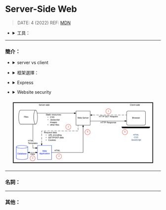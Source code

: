 <style> 
.imgBox{
  display: flex; 
  flex-direction: column; 
  margin: 5%; 
  justify-content: center;
  border: 2px solid black;
}
</style>

<!--  style  -->

###### <!-- ref -->

[DDoS 技術鑑賞]: https://youtu.be/7kB9-nQJR44
[mdn]: https://developer.mozilla.org/en-US/docs/Learn/Server-side/First_steps
[徹底理解 xss]: https://iter01.com/577498.html
[防禦 xss]: https://kknews.cc/zh-tw/tech/j8bx8p.html
[nosql injection]: https://www.invicti.com/blog/web-security/what-is-nosql-injection/
[mongodb]: https://www.mongodb.com/docs/manual/faq/fundamentals/#how-does-mongodb-address-sql-or-query-injection
[injection in mongodb]: https://zanon.io/posts/nosql-injection-in-mongodb/
[預防 ddos]: https://kknews.cc/zh-tw/news/j4g6nyy.html
[aws shield]: https://aws.amazon.com/tw/shield/?whats-new-cards.sort-by=item.additionalFields.postDateTime&whats-new-cards.sort-order=desc
[owasp top ten]: https://owasp.org/www-project-top-ten/
[vulnerability scanning tools]: https://owasp.org/www-community/Vulnerability_Scanning_Tools
[sql injection]: https://www.imperva.com/learn/application-security/sql-injection-sqli/
[owasp csrf]: https://owasp.org/www-community/attacks/csrf
[csrf1]: https://blog.techbridge.cc/2017/02/25/csrf-introduction/
[csrf2]: http://sj82516-blog.logdown.com/posts/1456564/site-form-to-send-security-configurations-using-recaptcha-with-csrf-token
[use of custom request headers]: https://cheatsheetseries.owasp.org/cheatsheets/Cross-Site_Request_Forgery_Prevention_Cheat_Sheet.html#use-of-custom-request-headers
[prototype pollution]: https://tech-blog.cymetrics.io/posts/huli/prototype-pollution/
[--disable-proto]: https://nodejs.org/api/cli.html#cli_disable_proto_mode
[官方 express middleware]: http://expressjs.com/en/resources/middleware.html
[error-first callbacks]: https://fredkschott.com/post/2014/03/understanding-error-first-callbacks-in-node-js/

 <!-- ref -->

# Server-Side Web

> DATE: 4 (2022)
> REF: [MDN]

<!-- 工具 -->

- <details close>
     <summary>工具：</summary>

  </details>

---

### 簡介：

<!-- server vs client -->

- <details close>
  <summary>server vs client</summary>

  - server-side：control what information is sent to the user
  - client-side：handle the structure and presentation of that data to the user

  </details>

<!-- 框架選擇： -->

- <details close>
  <summary>框架選擇：</summary>

  - 學習曲線

    - 使用語言
    - API 一致性
    - 文件品質
    - 社群活耀度

  - 開發速度 (Productivity)

    - 熟悉下，新增新功能、維護舊功能，所需時間

      - **目的/起源**：是否是為了解決特定問題所衍生的框架
      - **Opinionated**：固定推薦的寫法 vs 高彈性寫法(Express)
      - **Batteries included**：完整功能(Django) vs 輕量(Express)
      - **Good practices**：是否偏向某設計模式來設計 api

  - 效能 (Performance)

    - 一般較少考量

  - Caching support

    - 快取一些相同請求的 response
    - 通常可在 proxy, server, code, framework 等地方做不同程度的快取

  - 可擴展性 (Scalability)

    <!-- 考慮該框架是否適合各種擴展 -->

    - <details close>
        <summary>考慮該框架是否適合各種擴展</summary>

      - vertical scaling (垂直)：增強單一硬體設備
      - horizontal scaling (水平)：增多硬體設備
      - geographical scaling (地理)：改變主機地理位置

      </details>

  - 安全性 (Web security)

    - 考慮一些安全措施的預設值等等

  </details>

<!-- Express -->

- <details close>
  <summary>Express</summary>

  > REF: [官方 Express middleware]

  <!-- 描述： -->

  - <details close>
    <summary>描述：</summary>

    - 底層的 node 環境在單線程中使用輕量級多任務處理，而不是為每個 web 請求提供單獨的進程
    - the underlying node environment uses lightweight multitasking within a thread rather than spawning separate processes for every new web request

    </details>

  <!-- 特性： -->

  - <details close>
    <summary>特性：</summary>

    - unopinionated：較彈性、高度包容
    - middleware
    - [Error-First Callbacks]

    </details>

  <!-- 注意事項： -->

  - <details close>
    <summary>細節提醒：</summary>

    - `app.all("/", cb)`：所有種類的請求都包括，取代設定所有的 `app.get("/", cb)`, `app.post("/", cb)`,..., etc.

    - `express.Router()`：用來切 url (傾向於用 router 還是全部都寫完整 url？)

    - Middleware 是照順序進行的。
    - 支援所有 Node 支援的 DB

    <!-- call back： -->

    - <details close>
      <summary>call back：</summary>

      - Route：(req, res)
      - Middleware：(req, res, next)
      - Error：(err, req, res, next)

      </details>

    - Error Middleware 需最後 call，沒做則會把錯誤細節傳回 client

    - Http status code 需自行加入 Middleware 處理

    </details>

  </details>

<!-- Website security -->

- <details close>
  <summary>Website security</summary>

  > REF: [OWASP Top Ten]
  > 工具: [Vulnerability Scanning Tools]

  - 結論：不能相信任何來自於瀏覽器的資料 ＆ 所有資料都需消毒過濾

  <!-- XSS (Cross-Site Scripting) -->

  - <details close>
    <summary>XSS (Cross-Site Scripting)</summary>

    > REF: [徹底理解 XSS] | [防禦 XSS] | [Prototype Pollution]

    - 常見的攻擊
    - 使客戶端被嵌入 `client-side scripts`
      (可能獲得瀏覽器裡使用者的資訊)
    - 注意標籤：`<script>`, `<object>`, `<embed>`, `<link>`
    - input sanitization：server 的預防處理

    - 常見漏洞：

      - 前端程式碼漏洞：

        - DOM-Based XSS

      - 後端程式碼漏洞：

        <!-- Reflected XSS -->

        - <details close>
          <summary>Reflected XSS</summary>

          - 例如 url ?query 後面加 `<script>`

          </details>

        <!-- Persistent XSS (Stored XSS) -->

        - <details close>
          <summary>Persistent XSS (Stored XSS)</summary>

          - 例如留言板打 `<script>`

          </details>

      - 瀏覽器或外掛漏洞：

        <!-- Universal XSS (UXSS) -->

        - <details close>
          <summary>Universal XSS (UXSS)</summary>

          - 網站寫好也無法防

          </details>

      - 其他漏洞

        <!-- Mutation-based (mXSS) -->

        - <details close>
          <summary>Mutation-based (mXSS)</summary>

          - 例如 `innerHTML`

          </details>

      - 延伸：

        <!-- Prototype Pollution -->

        - <details close>
          <summary>Prototype Pollution</summary>

          - 解法：

            - 過濾 `__proto__` & `prototype`
            - 用 Object.create(null) 建立則沒有 prototype
            - 用 Map 取代 Object (Map 的 prototype 也是會被污染，例如改掉 `.get`)
            - `Object.freeze(Object.prototype)` 使凍結 Object.prototype，不可再更改
            - NodeJS [--disable-proto] 關掉 `__proto__`

          </details>

    </details>

  <!-- SQL injection -->

  - <details close>
    <summary>SQL injection</summary>

    <!-- SQL -->

    - <details close>
      <summary>SQL</summary>

      > REF: [SQL Injection]

      - 可能會給你含有 SQL 的 input，需要轉換特殊字元來預防
      - 種類：
        - In-band SQLi
          - Error-based SQLi
          - Union-based SQLi
        - Inferential (Blind) SQLi
          - Boolean
          - Time-based
        - Out-of-band SQLi

      ```
      EX.
      statement = `SELECT * FROM users WHERE name = '${userName}';`

      // [正常] 當 input userName = "A"
      SELECT * FROM users WHERE name = 'A';

      // [攻擊] 當 input userName = "A';DROP TABLE users; SELECT * FROM userinfo WHERE 't' = 't"
      SELECT * FROM users WHERE name = 'A';DROP TABLE users; SELECT * FROM userinfo WHERE 't' = 't';

      // [防守] 將特殊字元轉換
      SELECT * FROM users WHERE name = 'a\';DROP TABLE users; SELECT * FROM userinfo WHERE \'t\' = \'t';
      ```

      </details>

    <!-- NoSQL -->

    - <details close>
      <summary>NoSQL (TODO: 再 coding 確認一下)</summary>

      - TODO:
        - 確認 mogoose 做到什麼地步
        - 確認除了 `$where` 那類的，其他有沒有機會 MongoDB Injection

      > REF: [NoSQL Injection] | [MongoDB] | [Injection in MongoDB]

      - NoSQL 更危險，因為 SQL 用專用語法，但 NoSQL 是用各自的編寫語言來查詢 (e.g. javascript)，因此可用 Injection 做更多事。
      - MongoDB：

        - 使用 `BSON` 封裝資料，所以不會被 inject script，但有後門
        - 開放使用程式碼：`$where`, `mapReduce`, `$accumulator`, `$function`

      ```
      EX.
      db.collection.find( { $where: function() {
        return (this.name == $userData) } } );

      // [正常] 當 $userData = "A"
      db.collection.find( { $where: function() {
        return (this.name == 'A' ) } } );

      // [攻擊] 當 $userData = "A'; sleep(5000); '"
      db.collection.find( { $where: function() {
        return (this.name == 'A'; sleep(5000); '' ) } } );
      ```

      </details>

    </details>

  <!-- CSRF (Cross-Site Request Forgery) -->

  - <details close>
    <summary>CSRF (Cross-Site Request Forgery) (XSRF)</summary>

    > REF: [OWASP CSRF] | [CSRF1] | [CSRF2]

    - 不知道被攻擊者的資訊，完全是他自己送出給 Server
    - 使用者者點擊連結，送出 `攻擊者包裝好的 Request` + `使用者的 Cookie`
    - 解法：

      <!-- CSRF token -->

      - <details close>
        <summary>CSRF token</summary>

        - Server response form 時，附帶隱藏的 CSRF token，POST 之後，Server 比對是否 token 沒變

        </details>

      <!-- reCAPTCHA -->

      - <details close>
        <summary>reCAPTCHA</summary>

        - google 推出的「我不是機器人」防堵自動化填寫，也可防堵 CSRF

        </details>

      - 使用者自己輸入一個不存在 Cookie 的資料

      - Multi-Step Transactions

      <!-- client-side Double Submit Cookie -->

      - <details close>
        <summary>client-side Double Submit Cookie</summary>

        - Request 發送前，在 client 生成 token 存入 Cookie & Form，到 Server 時比對兩者

        </details>

      <!-- 部分瀏覽器支援 SameSite cookie -->

      - <details close>
        <summary>部分瀏覽器支援 SameSite cookie</summary>

        - 在 a.com 發送 b.com 的 request，則不帶 b.com cookie
        - Strict：嚴格，通通限制 (預設)
        - Lax：POST, PUT, DELETE, etc. 才會限制

        ```
        EX.
        Set-Cookie: session_id=123; SameSite=Lax
        ```

        </details>

      - [Use of Custom Request Headers] (最推薦？)

    </details>

  <!-- Other threats -->

  - <details close>
    <summary>Other threats</summary>

    <!-- Clickjacking (劫持) -->

    - <details close>
      <summary>Clickjacking (劫持)</summary>

      - 將官方嵌入 `<iframe>` 偽造成官方，騙使用者點擊你的按鈕
      - 解法：可設定成不可被嵌入 `<iframe>`

      </details>

    <!-- DoS (Denial of Service) -->

    - <details close>
      <summary>DoS (Denial of Service)</summary>

      - DDoS (Distributed Denial of Service)
      - 解法：
        - [預防 DdoS]
        - 強化防火墻，限制異常 IP
        - 提升設備規格，使有更多應對時間
        - 內部監控，異常流量警報
        - 過濾所有 RFC1918 IP 位址
        - 產品 [AWS Shield]
        - Trick：偵測到攻擊，塞廣告給他，攻擊越多賺越多
      - REF：
        - [DDoS 技術鑑賞]

      </details>

    <!-- Directory Traversal (File and disclosure) -->

    - <details close>
      <summary>Directory Traversal (File and disclosure)</summary>

      - 攻擊者嘗試訪問 Server 文件
      - 過濾 Client 傳送類似 `../../` 的內容

      </details>

    <!-- File Inclusion -->

    - <details close>
      <summary>File Inclusion</summary>

      - 解法：過濾傳送的 file

      </details>

    <!-- Command Injection -->

    - <details close>
      <summary>Command Injection</summary>

      - 解法：過濾可能會用在 command line 的 input

      </details>

    </details>

  </details>

<!-- 大圖 -->

<div class="imgBox" >
  <img src="../image/Server/simple _dynamic_website.png" alt="simple _dynamic_website.png" />
</div>

---

### 名詞：

---

### 其他：
